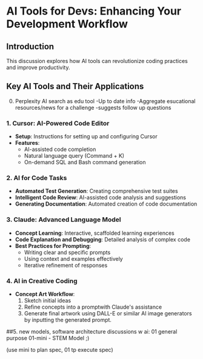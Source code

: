 # AI Tools for Devs: Enhancing Your Development Workflow

## Introduction
This discussion explores how AI tools can revolutionize coding practices and improve productivity.

## Key AI Tools and Their Applications

0. Perplexity AI search as edu tool
-Up to date info
-Aggregate esucational resources/news for a challenge
-suggests follow up questions

### 1. Cursor: AI-Powered Code Editor
- **Setup**: Instructions for setting up and configuring Cursor
- **Features**:
  - AI-assisted code completion
  - Natural language query (Command + K)
  - On-demand SQL and Bash command generation

### 2. AI for Code Tasks
- **Automated Test Generation**: Creating comprehensive test suites
- **Intelligent Code Review**: AI-assisted code analysis and suggestions
- **Generating Documentation**: Automated creation of code documentation

### 3. Claude: Advanced Language Model
- **Concept Learning**: Interactive, scaffolded learning experiences
- **Code Explanation and Debugging**: Detailed analysis of complex code
- **Best Practices for Prompting**:
  - Writing clear and specific prompts
  - Using context and examples effectively
  - Iterative refinement of responses

### 4. AI in Creative Coding
- **Concept Art Workflow**:
  1. Sketch initial ideas
  2. Refine concepts into a promptwith Claude's assistance
  3. Generate final artwork using DALL-E or similar AI image generators by inputting the generated prompt.

##5. new models, software architecture discussions w ai:
01 general purpose
01-mini - STEM Model ;)

(use mini to plan spec, 01 tp execute spec)
